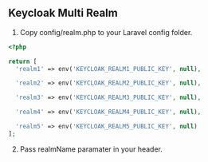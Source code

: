 ## Keycloak Multi Realm

1. Copy config/realm.php to your Laravel config folder.

```php
<?php

return [
  'realm1' => env('KEYCLOAK_REALM1_PUBLIC_KEY', null),

  'realm2' => env('KEYCLOAK_REALM2_PUBLIC_KEY', null),

  'realm3' => env('KEYCLOAK_REALM3_PUBLIC_KEY', null),

  'realm4' => env('KEYCLOAK_REALM4_PUBLIC_KEY', null),

  'realm5' => env('KEYCLOAK_REALM5_PUBLIC_KEY', null)
];

```

2. Pass realmName paramater in your header.